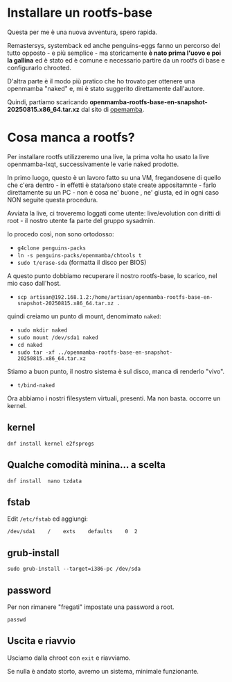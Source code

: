 # Installare un rootfs-base

Questa per me è una nuova avventura, spero rapida.

Remastersys, systemback ed anche penguins-eggs fanno un percorso del tutto opposto - e più semplice - ma storicamente __è nato prima l'uovo e poi la gallina__ ed è stato ed è comune e necessario partire da un rootfs di base e configurarlo chrooted.

D'altra parte è il modo più pratico che ho trovato per ottenere una openmamba "naked" e, mi è stato suggerito direttamente dall'autore.

Quindi, partiamo scaricando **openmamba-rootfs-base-en-snapshot-20250815.x86_64.tar.xz** dal sito di [opemamba](https://openmamba.org/it/Scarica/).

# Cosa manca a rootfs?
Per installare rootfs utilizzeremo una live, la prima volta ho usato la live openmamba-lxqt, successivamente le varie naked prodotte.

In primo luogo, questo è un lavoro fatto su una VM, fregandosene di quello che c'era dentro - in effetti è stata/sono state create appositamnte - farlo direttamente su un PC - non è cosa ne' buone , ne' giusta, ed in ogni caso NON seguite questa procedura.

Avviata la live, ci troveremo loggati come utente: live/evolution con diritti di root - il nostro utente fa parte del gruppo sysadmin.

Io procedo così, non sono ortodosso:
* `g4clone penguins-packs`
* `ln -s penguins-packs/openmamba/chtools t`
* `sudo t/erase-sda` (formatta il disco per BIOS)

A questo punto dobbiamo recuperare il nostro rootfs-base, lo scarico, nel mio caso dall'host.

* `scp artisan@192.168.1.2:/home/artisan/openmamba-rootfs-base-en-snapshot-20250815.x86_64.tar.xz .`

quindi creiamo un punto di mount, denomimato `naked`:
* `sudo mkdir naked`
* `sudo mount /dev/sda1 naked`
* `cd naked`
* `sudo tar -xf ../openmamba-rootfs-base-en-snapshot-20250815.x86_64.tar.xz`

Stiamo a buon punto, il nostro sistema è sul disco, manca di renderlo "vivo".

* `t/bind-naked`

Ora abbiamo i nostri filesystem virtuali, presenti. Ma non basta. occorre un kernel.

## kernel
```
dnf install kernel e2fsprogs
```

## Qualche comodità minina... a scelta
```
dnf install  nano tzdata
```

## fstab
Edit `/etc/fstab` ed aggiungi:
```
/dev/sda1    /    exts    defaults    0  2
```

## grub-install
```
sudo grub-install --target=i386-pc /dev/sda
```

## password
Per non rimanere "fregati" impostate una password a root.
```
passwd
```

## Uscita e riavvio
Usciamo dalla chroot con `exit` e riavviamo. 

Se nulla     è andato storto, avremo un sistema, minimale funzionante.


